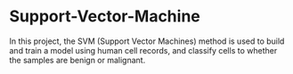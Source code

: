 # Support-Vector-Machine
In this project, the SVM (Support Vector Machines) method is used to build and train a model using human cell records, and classify cells to whether the samples are benign or malignant.
